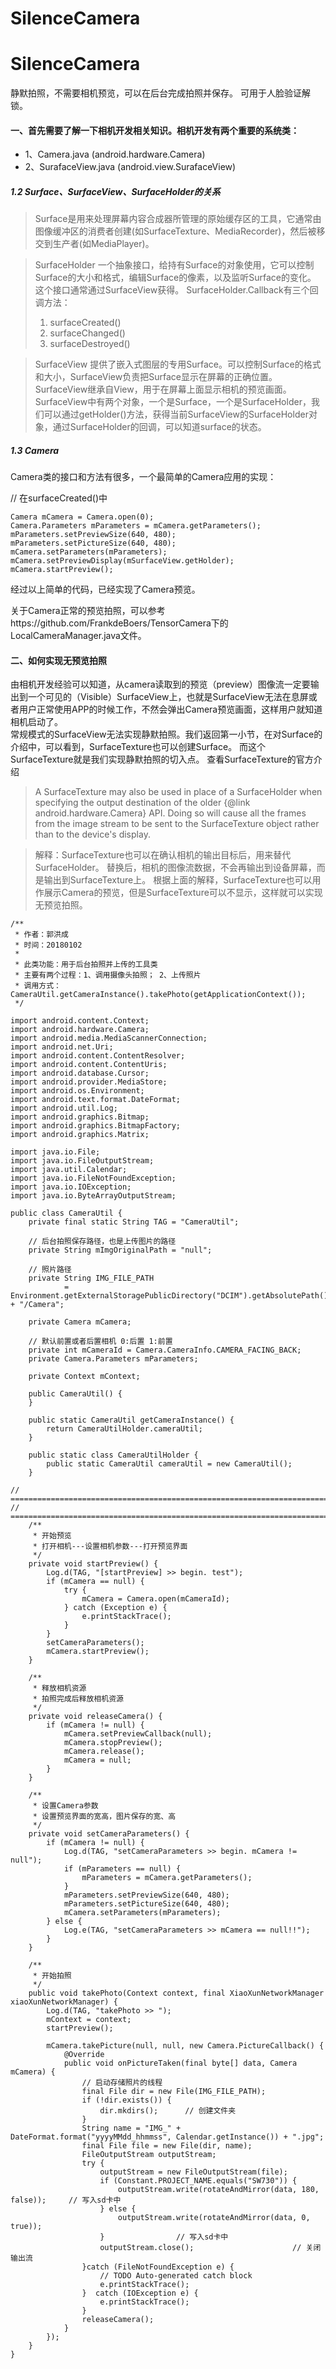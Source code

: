 ﻿# SilenceCamera
# SilenceCamera
静默拍照，不需要相机预览，可以在后台完成拍照并保存。  可用于人脸验证解锁。

#### 一、首先需要了解一下相机开发相关知识。相机开发有两个重要的系统类：
- 1、Camera.java  (android.hardware.Camera)
- 2、SurafaceView.java (android.view.SurafaceView)



##### 1.2 Surface、SurfaceView、SurfaceHolder的关系

 
> Surface是用来处理屏幕内容合成器所管理的原始缓存区的工具，它通常由图像缓冲区的消费者创建(如SurfaceTexture、MediaRecorder)，然后被移交到生产者(如MediaPlayer)。

> SurfaceHolder 一个抽象接口，给持有Surface的对象使用，它可以控制Surface的大小和格式，编辑Surface的像素，以及监听Surface的变化。 这个接口通常通过SurfaceView获得。
> SurfaceHolder.Callback有三个回调方法：
> 1. surfaceCreated()
> 1. surfaceChanged()
> 1. surfaceDestroyed()

> SurfaceView 提供了嵌入式图层的专用Surface。可以控制Surface的格式和大小，SurfaceView负责把Surface显示在屏幕的正确位置。
> SurfaceView继承自View，用于在屏幕上面显示相机的预览画面。
> SurfaceView中有两个对象，一个是Surface，一个是SurfaceHolder，我们可以通过getHolder()方法，获得当前SurfaceView的SurfaceHolder对象，通过SurfaceHolder的回调，可以知道surface的状态。

##### 1.3 Camera
Camera类的接口和方法有很多，一个最简单的Camera应用的实现：

// 在surfaceCreated()中

```
Camera mCamera = Camera.open(0);
Camera.Parameters mParameters = mCamera.getParameters();
mParameters.setPreviewSize(640, 480);
mParameters.setPictureSize(640, 480);
mCamera.setParameters(mParameters);
mCamera.setPreviewDisplay(mSurfaceView.getHolder);
mCamera.startPreview();
```


经过以上简单的代码，已经实现了Camera预览。

关于Camera正常的预览拍照，可以参考https://github.com/FrankdeBoers/TensorCamera下的LocalCameraManager.java文件。

#### 二、如何实现无预览拍照
由相机开发经验可以知道，从camera读取到的预览（preview）图像流一定要输出到一个可见的（Visible）SurfaceView上，也就是SurfaceView无法在息屏或者用户正常使用APP的时候工作，不然会弹出Camera预览画面，这样用户就知道相机启动了。  
常规模式的SurfaceView无法实现静默拍照。我们返回第一小节，在对Surface的介绍中，可以看到，SurfaceTexture也可以创建Surface。  而这个SurfaceTexture就是我们实现静默拍照的切入点。
查看SurfaceTexture的官方介绍
> A SurfaceTexture may also be used in place of a SurfaceHolder when specifying the output destination of the older {@link android.hardware.Camera} API. Doing so will cause all the frames from the image stream to be sent to the SurfaceTexture object rather than to the device's display.

> 解释：SurfaceTexture也可以在确认相机的输出目标后，用来替代SurfaceHolder。 替换后，相机的图像流数据，不会再输出到设备屏幕，而是输出到SurfaceTexture上。
根据上面的解释，SurfaceTexture也可以用作展示Camera的预览，但是SurfaceTexture可以不显示，这样就可以实现无预览拍照。


```
/**
 * 作者：郭洪成
 * 时间：20180102
 * 
 * 此类功能：用于后台拍照并上传的工具类
 * 主要有两个过程：1、调用摄像头拍照； 2、上传照片
 * 调用方式：CameraUtil.getCameraInstance().takePhoto(getApplicationContext());
 */

import android.content.Context;
import android.hardware.Camera;
import android.media.MediaScannerConnection;
import android.net.Uri;
import android.content.ContentResolver;
import android.content.ContentUris;
import android.database.Cursor;
import android.provider.MediaStore;
import android.os.Environment;
import android.text.format.DateFormat;
import android.util.Log;
import android.graphics.Bitmap;
import android.graphics.BitmapFactory;
import android.graphics.Matrix;

import java.io.File;
import java.io.FileOutputStream;
import java.util.Calendar;
import java.io.FileNotFoundException;
import java.io.IOException;
import java.io.ByteArrayOutputStream;

public class CameraUtil {
    private final static String TAG = "CameraUtil";

    // 后台拍照保存路径，也是上传图片的路径
    private String mImgOriginalPath = "null";

    // 照片路径
    private String IMG_FILE_PATH
            = Environment.getExternalStoragePublicDirectory("DCIM").getAbsolutePath() + "/Camera";

    private Camera mCamera;

    // 默认前置或者后置相机 0:后置 1:前置
    private int mCameraId = Camera.CameraInfo.CAMERA_FACING_BACK;
    private Camera.Parameters mParameters;

    private Context mContext;

    public CameraUtil() {
    }

    public static CameraUtil getCameraInstance() {
        return CameraUtilHolder.cameraUtil;
    }

    public static class CameraUtilHolder {
        public static CameraUtil cameraUtil = new CameraUtil();
    }

// =======================================================================
// =======================================================================
    /**
     * 开始预览
     * 打开相机---设置相机参数---打开预览界面
     */
    private void startPreview() {
        Log.d(TAG, "[startPreview] >> begin. test");
        if (mCamera == null) {
            try {
                mCamera = Camera.open(mCameraId);
            } catch (Exception e) {
                e.printStackTrace();
            }
        }
        setCameraParameters();
        mCamera.startPreview();
    }

    /**
     * 释放相机资源
     * 拍照完成后释放相机资源
     */
    private void releaseCamera() {
        if (mCamera != null) {
            mCamera.setPreviewCallback(null);
            mCamera.stopPreview();
            mCamera.release();
            mCamera = null;
        }
    }

    /**
     * 设置Camera参数
     * 设置预览界面的宽高，图片保存的宽、高
     */
    private void setCameraParameters() {
        if (mCamera != null) {
            Log.d(TAG, "setCameraParameters >> begin. mCamera != null");
            if (mParameters == null) {
                mParameters = mCamera.getParameters();
            }           
            mParameters.setPreviewSize(640, 480);
            mParameters.setPictureSize(640, 480);                       
            mCamera.setParameters(mParameters);
        } else {
            Log.e(TAG, "setCameraParameters >> mCamera == null!!");
        }
    }

    /**
     * 开始拍照
     */
    public void takePhoto(Context context, final XiaoXunNetworkManager xiaoXunNetworkManager) {
        Log.d(TAG, "takePhoto >> ");
        mContext = context;
        startPreview();

        mCamera.takePicture(null, null, new Camera.PictureCallback() {
            @Override
            public void onPictureTaken(final byte[] data, Camera mCamera) {
                // 启动存储照片的线程
                final File dir = new File(IMG_FILE_PATH);
                if (!dir.exists()) {
                    dir.mkdirs();      // 创建文件夹
                }
                String name = "IMG_" + DateFormat.format("yyyyMMdd_hhmmss", Calendar.getInstance()) + ".jpg";
                final File file = new File(dir, name);
                FileOutputStream outputStream;
                try {
                    outputStream = new FileOutputStream(file);
                    if (Constant.PROJECT_NAME.equals("SW730")) {
                        outputStream.write(rotateAndMirror(data, 180, false));     // 写入sd卡中
                    } else {
                        outputStream.write(rotateAndMirror(data, 0, true));
                    }                // 写入sd卡中
                    outputStream.close();                      // 关闭输出流
                }catch (FileNotFoundException e) {
                    // TODO Auto-generated catch block
                    e.printStackTrace();
                }  catch (IOException e) {
                    e.printStackTrace();
                }
                releaseCamera();
            }
        });
    }
}
```






